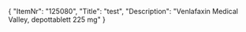 {
  "ItemNr": "125080",
  "Title": "test",
  "Description": "Venlafaxin Medical Valley, depottablett 225 mg"
}